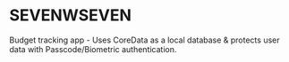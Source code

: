# SEVENWSEVEN
Budget tracking app - Uses CoreData as a local database &amp; protects user data with Passcode/Biometric authentication.
